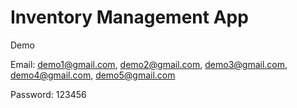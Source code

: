# Inventory Management App

Demo

Email: demo1@gmail.com, demo2@gmail.com, demo3@gmail.com, demo4@gmail.com, demo5@gmail.com

Password: 123456
